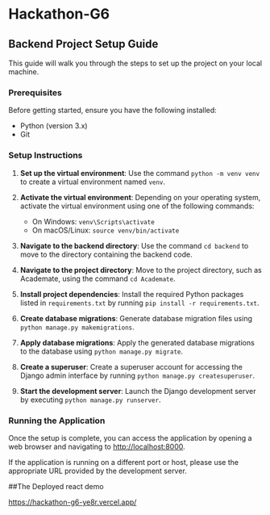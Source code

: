 # Hackathon-G6
## Backend Project Setup Guide

This guide will walk you through the steps to set up the project on your local machine.

### Prerequisites

Before getting started, ensure you have the following installed:

- Python (version 3.x)
- Git

### Setup Instructions

1. **Set up the virtual environment**: Use the command `python -m venv venv` to create a virtual environment named `venv`.

2. **Activate the virtual environment**: Depending on your operating system, activate the virtual environment using one of the following commands:
   - On Windows: `venv\Scripts\activate`
   - On macOS/Linux: `source venv/bin/activate`

3. **Navigate to the backend directory**: Use the command `cd backend` to move to the directory containing the backend code.

4. **Navigate to the project directory**: Move to the project directory, such as Academate, using the command `cd Academate`.

5. **Install project dependencies**: Install the required Python packages listed in `requirements.txt` by running `pip install -r requirements.txt`.

6. **Create database migrations**: Generate database migration files using `python manage.py makemigrations`.

7. **Apply database migrations**: Apply the generated database migrations to the database using `python manage.py migrate`.

8. **Create a superuser**: Create a superuser account for accessing the Django admin interface by running `python manage.py createsuperuser`.

9. **Start the development server**: Launch the Django development server by executing `python manage.py runserver`.

### Running the Application

Once the setup is complete, you can access the application by opening a web browser and navigating to [http://localhost:8000](http://localhost:8000).

If the application is running on a different port or host, please use the appropriate URL provided by the development server.

##The Deployed react demo

https://hackathon-g6-ye8r.vercel.app/

